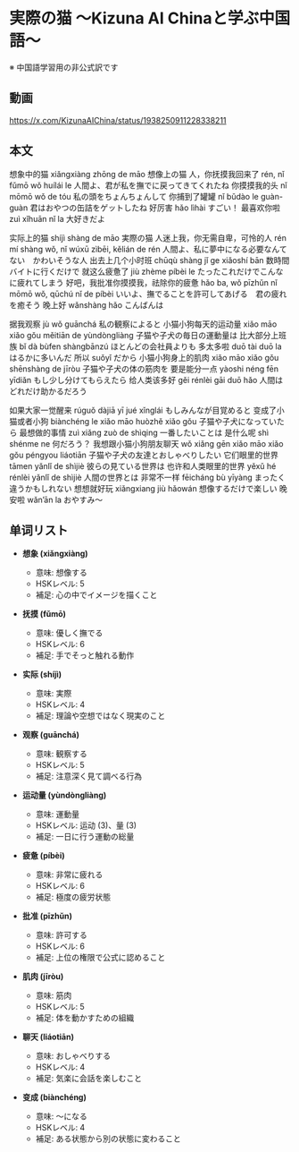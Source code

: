 # 実際の猫 〜Kizuna AI Chinaと学ぶ中国語〜
※ 中国語学習用の非公式訳です

## 動画
https://x.com/KizunaAIChina/status/1938250911228338211

## 本文

想象中的猫 xiǎngxiàng zhōng de māo 想像上の猫
人，你抚摸我回来了 rén, nǐ fǔmō wǒ huílái le 人間よ、君が私を撫でに戻ってきてくれたね
你摸摸我的头 nǐ mōmō wǒ de tóu 私の頭をちょんちょんして
你捕到了罐罐 nǐ bǔdào le guàn-guàn 君はおやつの缶詰をゲットしたね
好厉害 hǎo lìhài すごい！
最喜欢你啦 zuì xǐhuān nǐ la 大好きだよ

实际上的猫 shíjì shàng de māo 実際の猫
人迷上我，你无需自卑，可怜的人 rén mí shàng wǒ, nǐ wúxū zìbēi, kělián de rén 人間よ、私に夢中になる必要なんてない　かわいそうな人
出去上几个小时班 chūqù shàng jǐ ge xiǎoshí bān 数時間バイトに行くだけで
就这么疲惫了 jiù zhème píbèi le たったこれだけでこんなに疲れてしまう
好吧，我批准你摸摸我，祛除你的疲惫 hǎo ba, wǒ pīzhǔn nǐ mōmō wǒ, qūchú nǐ de píbèi いいよ、撫でることを許可してあげる　君の疲れを癒そう
晚上好 wǎnshàng hǎo こんばんは

据我观察 jù wǒ guānchá 私の観察によると
小猫小狗每天的运动量 xiǎo māo xiǎo gǒu měitiān de yùndòngliàng 子猫や子犬の毎日の運動量は
比大部分上班族 bǐ dà bùfen shàngbānzú ほとんどの会社員よりも
多太多啦 duō tài duō la はるかに多いんだ
所以 suǒyǐ だから
小猫小狗身上的肌肉 xiǎo māo xiǎo gǒu shēnshàng de jīròu 子猫や子犬の体の筋肉を
要是能分一点 yàoshi néng fēn yīdiǎn もし少し分けてもらえたら
给人类该多好 gěi rénlèi gāi duō hǎo 人間はどれだけ助かるだろう

如果大家一觉醒来 rúguǒ dàjiā yī jué xǐnglái もしみんなが目覚めると
变成了小猫或者小狗 biànchéng le xiǎo māo huòzhě xiǎo gǒu 子猫や子犬になっていたら
最想做的事情 zuì xiǎng zuò de shìqing 一番したいことは
是什么呢 shì shénme ne 何だろう？
我想跟小猫小狗朋友聊天 wǒ xiǎng gēn xiǎo māo xiǎo gǒu péngyou liáotiān 子猫や子犬の友達とおしゃべりしたい
它们眼里的世界 tāmen yǎnlǐ de shìjiè 彼らの見ている世界は
也许和人类眼里的世界 yěxǔ hé rénlèi yǎnlǐ de shìjiè 人間の世界とは
非常不一样 fēicháng bù yīyàng まったく違うかもしれない
想想就好玩 xiǎngxiang jiù hǎowán 想像するだけで楽しい
晚安啦 wǎn’ān la おやすみ～

## 单词リスト

* **想象 (xiǎngxiàng)**

  * 意味: 想像する
  * HSKレベル: 5
  * 補足: 心の中でイメージを描くこと

* **抚摸 (fǔmō)**

  * 意味: 優しく撫でる
  * HSKレベル: 6
  * 補足: 手でそっと触れる動作

* **实际 (shíjì)**

  * 意味: 実際
  * HSKレベル: 4
  * 補足: 理論や空想ではなく現実のこと

* **观察 (guānchá)**

  * 意味: 観察する
  * HSKレベル: 5
  * 補足: 注意深く見て調べる行為

* **运动量 (yùndòngliàng)**

  * 意味: 運動量
  * HSKレベル: 运动 (3)、量 (3)
  * 補足: 一日に行う運動の総量

* **疲惫 (píbèi)**

  * 意味: 非常に疲れる
  * HSKレベル: 6
  * 補足: 極度の疲労状態

* **批准 (pīzhǔn)**

  * 意味: 許可する
  * HSKレベル: 6
  * 補足: 上位の権限で公式に認めること

* **肌肉 (jīròu)**

  * 意味: 筋肉
  * HSKレベル: 5
  * 補足: 体を動かすための組織

* **聊天 (liáotiān)**

  * 意味: おしゃべりする
  * HSKレベル: 4
  * 補足: 気楽に会話を楽しむこと

* **变成 (biànchéng)**

  * 意味: ～になる
  * HSKレベル: 4
  * 補足: ある状態から別の状態に変わること
